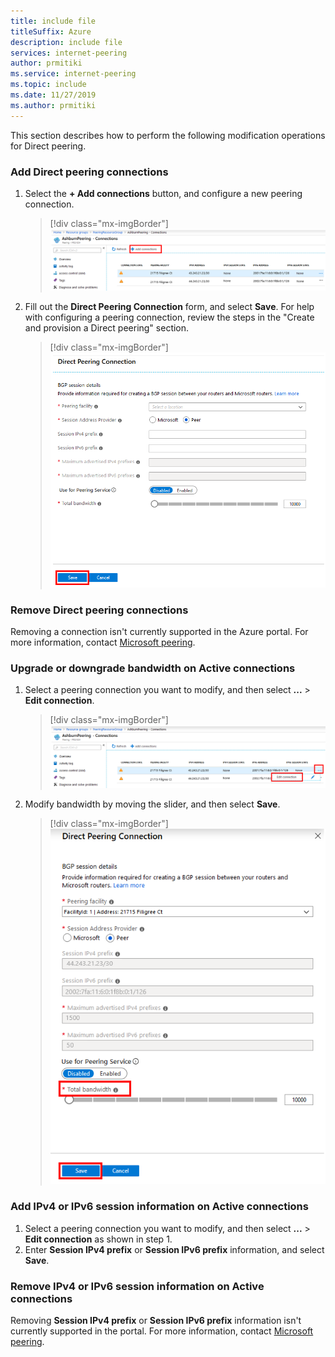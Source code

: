 ```yaml
---
title: include file
titleSuffix: Azure
description: include file
services: internet-peering
author: prmitiki
ms.service: internet-peering
ms.topic: include
ms.date: 11/27/2019
ms.author: prmitiki
---
```


This section describes how to perform the following modification operations for Direct peering.

### Add Direct peering connections
1. Select the **+ Add connections** button, and configure a new peering connection.
    > [!div class="mx-imgBorder"]
    > ![Peering resource view](../media/setup-direct-modify-addconnection.png)

1. Fill out the **Direct Peering Connection** form, and select **Save**. For help with configuring a peering connection, review the steps in the "Create and provision a Direct peering" section.
    > [!div class="mx-imgBorder"]
    > ![Direct Peering Connection form](../media/setup-direct-modify-savenewconnection.png)

### Remove Direct peering connections

Removing a connection isn't currently supported in the Azure portal. For more information, contact [Microsoft peering](mailto:peeringexperience@microsoft.com).

### Upgrade or downgrade bandwidth on Active connections
1. Select a peering connection you want to modify, and then select **...** > **Edit connection**.
    > [!div class="mx-imgBorder"]
    > ![Edit connection](../media/setup-direct-modify-editconnection.png)

1. Modify bandwidth by moving the slider, and then select **Save**.
    > [!div class="mx-imgBorder"]
    > ![Modify bandwidth](../media/setup-direct-modify-editconnectionsettings.png)

### Add IPv4 or IPv6 session information on Active connections
1. Select a peering connection you want to modify, and then select **...** > **Edit connection** as shown in step 1.
1. Enter **Session IPv4 prefix** or **Session IPv6 prefix** information, and select **Save**.

### Remove IPv4 or IPv6 session information on Active connections
Removing **Session IPv4 prefix** or **Session IPv6 prefix** information isn't currently supported in the portal. For more information, contact [Microsoft peering](mailto:peeringexperience@microsoft.com).
